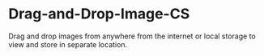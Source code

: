 # Drag-and-Drop-Image-CS
Drag and drop images from anywhere from the internet or local storage to  view and store in separate location.
